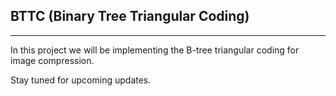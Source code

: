 ## BTTC (Binary Tree Triangular Coding)
--------------------

In this project we will be implementing the B-tree triangular coding for image compression.

Stay tuned for upcoming updates.

